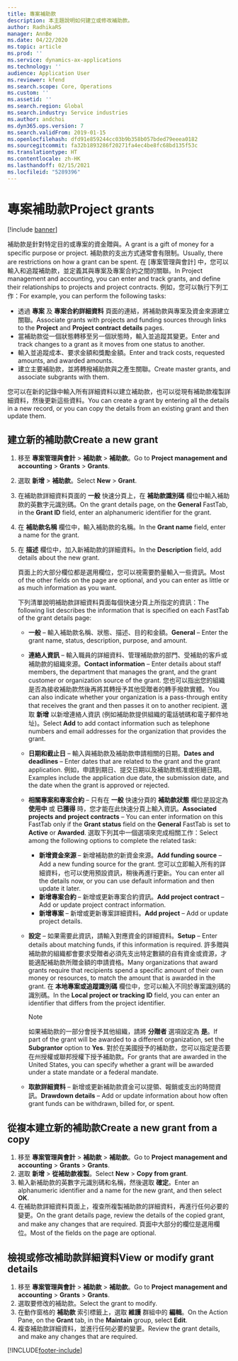 ```yaml
---
title: 專案補助款
description: 本主題說明如何建立或修改補助款。
author: RadhikaRS
manager: AnnBe
ms.date: 04/22/2020
ms.topic: article
ms.prod: ''
ms.service: dynamics-ax-applications
ms.technology: ''
audience: Application User
ms.reviewer: kfend
ms.search.scope: Core, Operations
ms.custom: ''
ms.assetid: ''
ms.search.region: Global
ms.search.industry: Service industries
ms.author: andchoi
ms.dyn365.ops.version: 7
ms.search.validFrom: 2019-01-15
ms.openlocfilehash: dfd91e859244cc03b9b358b057bded79eeea0182
ms.sourcegitcommit: fa32b1893286f20271fa4ec4be8fc68bd135f53c
ms.translationtype: HT
ms.contentlocale: zh-HK
ms.lasthandoff: 02/15/2021
ms.locfileid: "5289396"
---
```

# <a name="project-grants"></a><span data-ttu-id="1c207-103">專案補助款</span><span class="sxs-lookup"><span data-stu-id="1c207-103">Project grants</span></span>

[!include [banner](../includes/banner.md)]

<span data-ttu-id="1c207-104">補助款是針對特定目的或專案的資金贈與。</span><span class="sxs-lookup"><span data-stu-id="1c207-104">A grant is a gift of money for a specific purpose or project.</span></span> <span data-ttu-id="1c207-105">補助款的支出方式通常會有限制。</span><span class="sxs-lookup"><span data-stu-id="1c207-105">Usually, there are restrictions on how a grant can be spent.</span></span> <span data-ttu-id="1c207-106">在 [專案管理與會計] 中，您可以輸入和追蹤補助款，並定義其與專案及專案合約之間的關聯。</span><span class="sxs-lookup"><span data-stu-id="1c207-106">In Project management and accounting, you can enter and track grants, and define their relationships to projects and project contracts.</span></span> <span data-ttu-id="1c207-107">例如，您可以執行下列工作：</span><span class="sxs-lookup"><span data-stu-id="1c207-107">For example, you can perform the following tasks:</span></span>

- <span data-ttu-id="1c207-108">透過 **專案** 及 **專案合約詳細資料** 頁面的連結，將補助款與專案及資金來源建立關聯。</span><span class="sxs-lookup"><span data-stu-id="1c207-108">Associate grants with projects and funding sources through links to the **Project** and **Project contract details** pages.</span></span>
- <span data-ttu-id="1c207-109">當補助款從一個狀態轉移至另一個狀態時，輸入並追蹤其變更。</span><span class="sxs-lookup"><span data-stu-id="1c207-109">Enter and track changes to a grant as it moves from one status to another.</span></span>
- <span data-ttu-id="1c207-110">輸入並追蹤成本、要求金額和獎勵金額。</span><span class="sxs-lookup"><span data-stu-id="1c207-110">Enter and track costs, requested amounts, and awarded amounts.</span></span>
- <span data-ttu-id="1c207-111">建立主要補助款，並將轉撥補助款與之產生關聯。</span><span class="sxs-lookup"><span data-stu-id="1c207-111">Create master grants, and associate subgrants with them.</span></span>

<span data-ttu-id="1c207-112">您可以在新的記錄中輸入所有詳細資料以建立補助款，也可以從現有補助款複製詳細資料，然後更新這些資料。</span><span class="sxs-lookup"><span data-stu-id="1c207-112">You can create a grant by entering all the details in a new record, or you can copy the details from an existing grant and then update them.</span></span>

## <a name="create-a-new-grant"></a><span data-ttu-id="1c207-113">建立新的補助款</span><span class="sxs-lookup"><span data-stu-id="1c207-113">Create a new grant</span></span>

1. <span data-ttu-id="1c207-114">移至 **專案管理與會計** \> **補助款** \> **補助款**。</span><span class="sxs-lookup"><span data-stu-id="1c207-114">Go to **Project management and accounting** \> **Grants** \> **Grants**.</span></span>
2. <span data-ttu-id="1c207-115">選取 **新增** \> **補助款**。</span><span class="sxs-lookup"><span data-stu-id="1c207-115">Select **New** \> **Grant**.</span></span>
3. <span data-ttu-id="1c207-116">在補助款詳細資料頁面的 **一般** 快速分頁上，在 **補助款識別碼** 欄位中輸入補助款的英數字元識別碼。</span><span class="sxs-lookup"><span data-stu-id="1c207-116">On the grant details page, on the **General** FastTab, in the **Grant ID** field, enter an alphanumeric identifier for the grant.</span></span>
4. <span data-ttu-id="1c207-117">在 **補助款名稱** 欄位中，輸入補助款的名稱。</span><span class="sxs-lookup"><span data-stu-id="1c207-117">In the **Grant name** field, enter a name for the grant.</span></span>
5. <span data-ttu-id="1c207-118">在 **描述** 欄位中，加入新補助款的詳細資料。</span><span class="sxs-lookup"><span data-stu-id="1c207-118">In the **Description** field, add details about the new grant.</span></span>

    <span data-ttu-id="1c207-119">頁面上的大部分欄位都是選用欄位，您可以視需要酌量輸入一些資訊。</span><span class="sxs-lookup"><span data-stu-id="1c207-119">Most of the other fields on the page are optional, and you can enter as little or as much information as you want.</span></span>

    <span data-ttu-id="1c207-120">下列清單說明補助款詳細資料頁面每個快速分頁上所指定的資訊：</span><span class="sxs-lookup"><span data-stu-id="1c207-120">The following list describes the information that is specified on each FastTab of the grant details page:</span></span>

    - <span data-ttu-id="1c207-121">**一般** – 輸入補助款名稱、狀態、描述、目的和金額。</span><span class="sxs-lookup"><span data-stu-id="1c207-121">**General** – Enter the grant name, status, description, purpose, and amount.</span></span>
    - <span data-ttu-id="1c207-122">**連絡人資訊** – 輸入職員的詳細資料、管理補助款的部門、受補助的客戶或補助款的組織來源。</span><span class="sxs-lookup"><span data-stu-id="1c207-122">**Contact information** – Enter details about staff members, the department that manages the grant, and the grant customer or organization source of the grant.</span></span> <span data-ttu-id="1c207-123">您也可以指出您的組織是否為接收補助款然後再將其轉授予其他受贈者的轉手撥款實體。</span><span class="sxs-lookup"><span data-stu-id="1c207-123">You can also indicate whether your organization is a pass-through entity that receives the grant and then passes it on to another recipient.</span></span> <span data-ttu-id="1c207-124">選取 **新增** 以新增連絡人資訊 (例如補助款提供組織的電話號碼和電子郵件地址)。</span><span class="sxs-lookup"><span data-stu-id="1c207-124">Select **Add** to add contact information such as telephone numbers and email addresses for the organization that provides the grant.</span></span>
    - <span data-ttu-id="1c207-125">**日期和截止日** – 輸入與補助款及補助款申請相關的日期。</span><span class="sxs-lookup"><span data-stu-id="1c207-125">**Dates and deadlines** – Enter dates that are related to the grant and the grant application.</span></span> <span data-ttu-id="1c207-126">例如，申請到期日、提交日期以及補助款核准或拒絕日期。</span><span class="sxs-lookup"><span data-stu-id="1c207-126">Examples include the application due date, the submission date, and the date when the grant is approved or rejected.</span></span>
    - <span data-ttu-id="1c207-127">**相關專案和專案合約** – 只有在 **一般** 快速分頁的 **補助款狀態** 欄位是設定為 **使用中** 或 **已獲得** 時，您才能在此快速分頁上輸入資訊。</span><span class="sxs-lookup"><span data-stu-id="1c207-127">**Associated projects and project contracts** – You can enter information on this FastTab only if the **Grant status** field on the **General** FastTab is set to **Active** or **Awarded**.</span></span> <span data-ttu-id="1c207-128">選取下列其中一個選項來完成相關工作：</span><span class="sxs-lookup"><span data-stu-id="1c207-128">Select among the following options to complete the related task:</span></span>

        - <span data-ttu-id="1c207-129">**新增資金來源** – 新增補助款的新資金來源。</span><span class="sxs-lookup"><span data-stu-id="1c207-129">**Add funding source** – Add a new funding source for the grant.</span></span> <span data-ttu-id="1c207-130">您可以立即輸入所有的詳細資料，也可以使用預設資訊，稍後再進行更新。</span><span class="sxs-lookup"><span data-stu-id="1c207-130">You can enter all the details now, or you can use default information and then update it later.</span></span>
        - <span data-ttu-id="1c207-131">**新增專案合約** – 新增或更新專案合約資訊。</span><span class="sxs-lookup"><span data-stu-id="1c207-131">**Add project contract** – Add or update project contract information.</span></span>
        - <span data-ttu-id="1c207-132">**新增專案** – 新增或更新專案詳細資料。</span><span class="sxs-lookup"><span data-stu-id="1c207-132">**Add project** – Add or update project details.</span></span>

    - <span data-ttu-id="1c207-133">**設定** – 如果需要此資訊，請輸入對應資金的詳細資料。</span><span class="sxs-lookup"><span data-stu-id="1c207-133">**Setup** – Enter details about matching funds, if this information is required.</span></span> <span data-ttu-id="1c207-134">許多贈與補助款的組織都會要求受贈者必須先支出特定數額的自有資金或資源，才能適配補助款所贈金額的申請資格。</span><span class="sxs-lookup"><span data-stu-id="1c207-134">Many organizations that award grants require that recipients spend a specific amount of their own money or resources, to match the amount that is awarded in the grant.</span></span> <span data-ttu-id="1c207-135">在 **本地專案或追蹤識別碼** 欄位中，您可以輸入不同於專案識別碼的識別碼。</span><span class="sxs-lookup"><span data-stu-id="1c207-135">In the **Local project or tracking ID** field, you can enter an identifier that differs from the project identifier.</span></span>

        > [!NOTE]
        > <span data-ttu-id="1c207-136">如果補助款的一部分會授予其他組織，請將 **分贈者** 選項設定為 **是**。</span><span class="sxs-lookup"><span data-stu-id="1c207-136">If part of the grant will be awarded to a different organization, set the **Subgrantor** option to **Yes**.</span></span> <span data-ttu-id="1c207-137">對於在美國授予的補助款，您可以指定是否要在州授權或聯邦授權下授予補助款。</span><span class="sxs-lookup"><span data-stu-id="1c207-137">For grants that are awarded in the United States, you can specify whether a grant will be awarded under a state mandate or a federal mandate.</span></span>

    - <span data-ttu-id="1c207-138">**取款詳細資料** – 新增或更新補助款資金可以提領、報銷或支出的時間資訊。</span><span class="sxs-lookup"><span data-stu-id="1c207-138">**Drawdown details** – Add or update information about how often grant funds can be withdrawn, billed for, or spent.</span></span>

## <a name="create-a-new-grant-from-a-copy"></a><span data-ttu-id="1c207-139">從複本建立新的補助款</span><span class="sxs-lookup"><span data-stu-id="1c207-139">Create a new grant from a copy</span></span>

1. <span data-ttu-id="1c207-140">移至 **專案管理與會計** \> **補助款** \> **補助款**。</span><span class="sxs-lookup"><span data-stu-id="1c207-140">Go to **Project management and accounting** \> **Grants** \> **Grants**.</span></span>
2. <span data-ttu-id="1c207-141">選取 **新增** \> **從補助款複製**。</span><span class="sxs-lookup"><span data-stu-id="1c207-141">Select **New** \> **Copy from grant**.</span></span>
3. <span data-ttu-id="1c207-142">輸入新補助款的英數字元識別碼和名稱，然後選取 **確定**。</span><span class="sxs-lookup"><span data-stu-id="1c207-142">Enter an alphanumeric identifier and a name for the new grant, and then select **OK**.</span></span>
4. <span data-ttu-id="1c207-143">在補助款詳細資料頁面上，複查所複製補助款的詳細資料，再進行任何必要的變更。</span><span class="sxs-lookup"><span data-stu-id="1c207-143">On the grant details page, review the details of the copied grant, and make any changes that are required.</span></span> <span data-ttu-id="1c207-144">頁面中大部分的欄位是選用欄位。</span><span class="sxs-lookup"><span data-stu-id="1c207-144">Most of the fields on the page are optional.</span></span>

## <a name="view-or-modify-grant-details"></a><span data-ttu-id="1c207-145">檢視或修改補助款詳細資料</span><span class="sxs-lookup"><span data-stu-id="1c207-145">View or modify grant details</span></span>

1. <span data-ttu-id="1c207-146">移至 **專案管理與會計** \> **補助款** \> **補助款**。</span><span class="sxs-lookup"><span data-stu-id="1c207-146">Go to **Project management and accounting** \> **Grants** \> **Grants**.</span></span>
2. <span data-ttu-id="1c207-147">選取要修改的補助款。</span><span class="sxs-lookup"><span data-stu-id="1c207-147">Select the grant to modify.</span></span>
3. <span data-ttu-id="1c207-148">在動作窗格的 **補助款** 索引標籤上，選取 **維護** 群組中的 **編輯**。</span><span class="sxs-lookup"><span data-stu-id="1c207-148">On the Action Pane, on the **Grant** tab, in the **Maintain** group, select **Edit**.</span></span>
4. <span data-ttu-id="1c207-149">複查補助款詳細資料，並進行任何必要的變更。</span><span class="sxs-lookup"><span data-stu-id="1c207-149">Review the grant details, and make any changes that are required.</span></span>


[!INCLUDE[footer-include](../includes/footer-banner.md)]